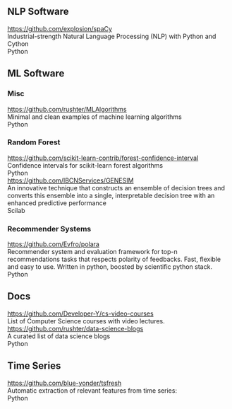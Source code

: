 ## NLP Software
https://github.com/explosion/spaCy  
Industrial-strength Natural Language Processing (NLP) with Python and Cython  
Python

## ML Software
### Misc
https://github.com/rushter/MLAlgorithms  
Minimal and clean examples of machine learning algorithms  
Python
### Random Forest
https://github.com/scikit-learn-contrib/forest-confidence-interval  
Confidence intervals for scikit-learn forest algorithms  
Python  
https://github.com/IBCNServices/GENESIM  
An innovative technique that constructs an ensemble of decision trees and converts this ensemble into a single, interpretable decision tree with an enhanced predictive performance  
Scilab  
### Recommender Systems
https://github.com/Evfro/polara  
Recommender system and evaluation framework for top-n recommendations tasks that respects polarity of feedbacks. Fast, flexible and easy to use. Written in python, boosted by scientific python stack.  
Python 

## Docs
https://github.com/Developer-Y/cs-video-courses  
List of Computer Science courses with video lectures.
https://github.com/rushter/data-science-blogs  
A curated list of data science blogs  
Python 

## Time Series
https://github.com/blue-yonder/tsfresh  
Automatic extraction of relevant features from time series:  
Python  
